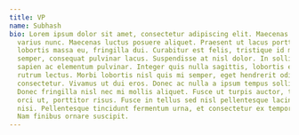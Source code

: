 ```yaml
---
title: VP
name: Subhash
bio: Lorem ipsum dolor sit amet, consectetur adipiscing elit. Maecenas nec
  varius nunc. Maecenas luctus posuere aliquet. Praesent ut lacus porttitor,
  lobortis massa eu, fringilla dui. Curabitur est felis, tristique id metus
  semper, consequat pulvinar lacus. Suspendisse at nisl dolor. In sollicitudin
  sapien ac elementum pulvinar. Integer quis nulla sagittis, lobortis elit sed,
  rutrum lectus. Morbi lobortis nisl quis mi semper, eget hendrerit odio
  consectetur. Vivamus ut dui eros. Donec ac nulla a ipsum tempus sollicitudin.
  Donec fringilla nisl nec mi mollis aliquet. Fusce ut turpis auctor, tempus
  orci ut, porttitor risus. Fusce in tellus sed nisl pellentesque lacinia non a
  nisi. Pellentesque tincidunt fermentum urna, et consectetur ex tempor vitae.
  Nam finibus ornare suscipit.
---
```

